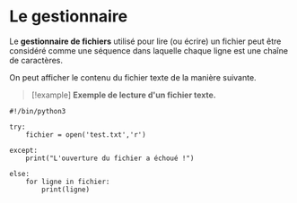 # Le gestionnaire

Le **gestionnaire de fichiers** utilisé pour lire (ou écrire) un fichier peut être considéré comme une séquence dans laquelle chaque ligne est une chaîne de caractères.

On peut afficher le contenu du fichier texte de la manière suivante.

>[!example] **Exemple de lecture d'un fichier texte.**
```
#!/bin/python3

try:
    fichier = open('test.txt','r')

except:
    print("L'ouverture du fichier a échoué !")

else:  
    for ligne in fichier:
        print(ligne)
```
